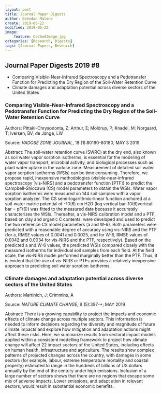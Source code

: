 ```yaml
---
layout: post
title: Journal Paper Digests
author: Brendan Malone
create: 2019-05-22
modified: 2019-05-22
image:
    feature: CachedImage.jpg
categories: [Research, Digests]
tags: [Journal Papers, Research]
---
```


## Journal Paper Digests 2019 #8


* Comparing Visible-Near-Infrared Spectroscopy and a Pedotransfer Function for Predicting the Dry Region of the Soil-Water Retention Curve
* Climate damages and adaptation potential across diverse sectors of the United States

















<!--more-->

### Comparing Visible-Near-Infrared Spectroscopy and a Pedotransfer Function for Predicting the Dry Region of the Soil-Water Retention Curve

Authors:
Pittaki-Chrysodonta, Z; Arthur, E; Moldrup, P; Knadel, M; Norgaard, T;
Iversen, BV; de Jonge, LW

Source:
*VADOSE ZONE JOURNAL*, 18 (1):80180-80180; MAY 3 2019 

Abstract:
The soil-water retention curve (SWRC) at the dry end, also known as soil water vapor sorption isotherms, is essential for the modeling of water vapor transport, microbial activity, and biological processes such as plant water uptake in the vadose zone. Measurement of detailed soil water vapor sorption isotherms (WSIs) can be time consuming. Therefore, we propose rapid, inexpensive methodologies (visible-near-infrared spectroscopy [vis-NIRS] and a pedotransfer function [PTF]) to predict the Campbell-Shiozawa (CS) model parameters to obtain the WSIs. Water vapor sorption isotherms were measured on 144 soil samples with a vapor sorption analyzer. The CS semi-logarithmic-linear function anchored at a soil-water matric potential of -10(6) cm H2O (log vertical bar-10(6)vertical bar = pF(6)) was fitted to the measured data because it accurately characterizes the WSIs. Thereafter, a vis-NIRS calibration model and a PTF, based on clay and organic C contents, were developed and used to
  predict the two reference CS model parameters (a and W-6). Both parameters were predicted with a reasonable degree of accuracy using vis-NIRS and the PTF (for a, RMSE values of 0.0041 and 0.0025, and for W-6, RMSE values of 0.0042 and 0.0034 for vis-NIRS and the PTF, respectively). Based on the predicted a and W-6 values, the predicted WSIs compared closely with the measured isotherms for individual soil samples from each field. At the field scale, the vis-NIRS model performed marginally better than the PTF. Thus, it is evident that the use of vis-NIRS or PTFs provides a relatively inexpensive approach to predicting soil water sorption isotherms.
  
### Climate damages and adaptation potential across diverse sectors of the United States

Authors:
Martinich, J; Crimmins, A

Source:
*NATURE CLIMATE CHANGE*, 9 (5):397-+; MAY 2019 

Abstract:
There is a growing capability to project the impacts and economic effects of climate change across multiple sectors. This information is needed to inform decisions regarding the diversity and magnitude of future climate impacts and explore how mitigation and adaptation actions might affect these risks. Here, we summarize results from sectoral impact models applied within a consistent modelling framework to project how climate change will affect 22 impact sectors of the United States, including effects on human health, infrastructure and agriculture. The results show complex patterns of projected changes across the country, with damages in some sectors (for example, labour, extreme temperature mortality and coastal property) estimated to range in the hundreds of billions of US dollars annually by the end of the century under high emissions. Inclusion of a large number of sectors shows that there are no regions that escape some mix of adverse impacts. Lower emissions, and adapt
 ation in relevant sectors, would result in substantial economic benefits.